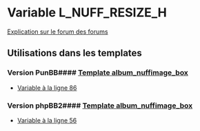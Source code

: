 # Variable L_NUFF_RESIZE_H
[Explication sur le forum des forums](http://forum.forumactif.com/t294113-listing-des-variables#L_NUFF_RESIZE_H)
## Utilisations dans les templates
### Version PunBB#### [Template album_nuffimage_box](punbb/album_nuffimage_box.md)
* [Variable à la ligne 86](../punbb/album_nuffimage_box.tpl#L86)
### Version phpBB2#### [Template album_nuffimage_box](subsilver/album_nuffimage_box.md)
* [Variable à la ligne 56](../subsilver/album_nuffimage_box.tpl#L56)